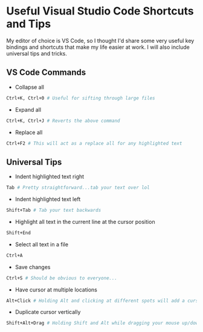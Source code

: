 # Useful Visual Studio Code Shortcuts and Tips
My editor of choice is VS Code, so I thought I'd share some very useful key bindings and shortcuts that make my life easier at work. I will also include universal tips and tricks.

## VS Code Commands

- Collapse all
```bash
Ctrl+K, Ctrl+0 # Useful for sifting through large files
```

- Expand all
```bash
Ctrl+K, Ctrl+J # Reverts the above command
```

- Replace all
```bash
Ctrl+F2 # This will act as a replace all for any highlighted text
```

## Universal Tips

- Indent highlighted text right
```bash
Tab # Pretty straightforward...tab your text over lol
```

- Indent highlighted text left
```bash
Shift+Tab # Tab your text backwards
```

- Highlight all text in the current line at the cursor position
```bash
Shift+End
```

- Select all text in a file
```bash
Ctrl+A
```

- Save changes
```bash
Ctrl+S # Should be obvious to everyone...
```

- Have cursor at multiple locations
```bash
Alt+Click # Holding Alt and clicking at different spots will add a cursor
```

- Duplicate cursor vertically
```bash
Shift+Alt+Drag # Holding Shift and Alt while dragging your mouse up/down will duplicate the cursor in that column
```
